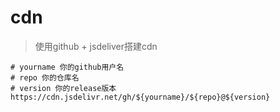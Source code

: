 # cdn
> 使用github + jsdeliver搭建cdn

```shell
# yourname 你的github用户名
# repo 你的仓库名
# version 你的release版本
https://cdn.jsdelivr.net/gh/${yourname}/${repo}@${version}
```

